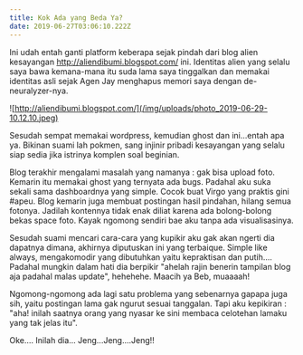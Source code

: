 ```yaml
---
title: Kok Ada yang Beda Ya?
date: 2019-06-27T03:06:10.222Z
---
```

Ini udah entah ganti platform keberapa sejak pindah dari blog alien kesayangan <http://aliendibumi.blogspot.com/> ini. Identitas alien yang selalu saya bawa kemana-mana itu suda lama saya tinggalkan dan memakai identitas asli sejak Agen Jay menghapus memori saya dengan de-neuralyzer-nya. 

![http://aliendibumi.blogspot.com/](/img/uploads/photo_2019-06-29-10.12.10.jpeg)

Sesudah sempat memakai wordpress, kemudian ghost dan ini...entah apa ya. Bikinan suami lah pokmen, sang injinir pribadi kesayangan yang selalu siap sedia jika istrinya komplen soal beginian. 

Blog terakhir mengalami masalah yang namanya : gak bisa upload foto. Kemarin itu memakai ghost yang ternyata ada bugs. Padahal aku suka sekali sama dashboardnya yang simple. Cocok buat Virgo yang praktis gini #apeu. Blog kemarin juga membuat postingan hasil pindahan, hilang semua fotonya. Jadilah kontennya tidak enak diliat karena ada bolong-bolong bekas space foto. Kayak ngomong sendiri bae aku tanpa ada visualisasinya.

Sesudah suami mencari cara-cara yang kupikir aku gak akan ngerti dia dapatnya dimana, akhirnya diputuskan ini yang terbaique. Simple like always, mengakomodir yang dibutuhkan yaitu kepraktisan dan putih.... Padahal mungkin dalam hati dia berpikir "ahelah rajin benerin tampilan blog aja padahal malas update", hehehehe. Maacih ya Beb, muaaaah!

Ngomong-ngomong ada lagi satu problema yang sebenarnya gapapa juga sih, yaitu postingan lama gak ngurut sesuai tanggalan. Tapi aku kepikiran : "aha! inilah saatnya orang yang nyasar ke sini membaca celotehan lamaku yang tak jelas itu". 

Oke.... Inilah dia... Jeng...Jeng....Jeng!!
